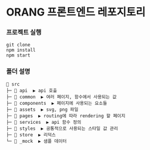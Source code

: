 # ORANG 프론트엔드 레포지토리

### 프로젝트 실행
```
git clone
npm install
npm start
```

### 폴더 설명

```
📂 src
├─ 📂 api  ▶️ api 호출 
├─ 📂 common  ▶️ 여러 페이지, 함수에서 사용되는 값
├─ 📂 components  ▶️ 페이지에 사용되는 요소들
├─ 📂 assets  ▶️ svg, png 파일 
├─ 📂 pages  ▶️ routing에 따라 rendering 할 페이지
├─ 📂 services  ▶️ api 함수 정의
├─ 📂 styles  ▶️ 공통적으로 사용되는 스타일 값 관리
├─ 📂 store  ▶️ 리덕스
└─ 📂 _mock  ▶️ 샘플 데이터
```
